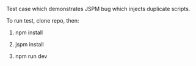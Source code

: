 Test case which demonstrates JSPM bug which injects duplicate scripts.

To run test, clone repo, then:

1) npm install

2) jspm install

3) npm run dev
